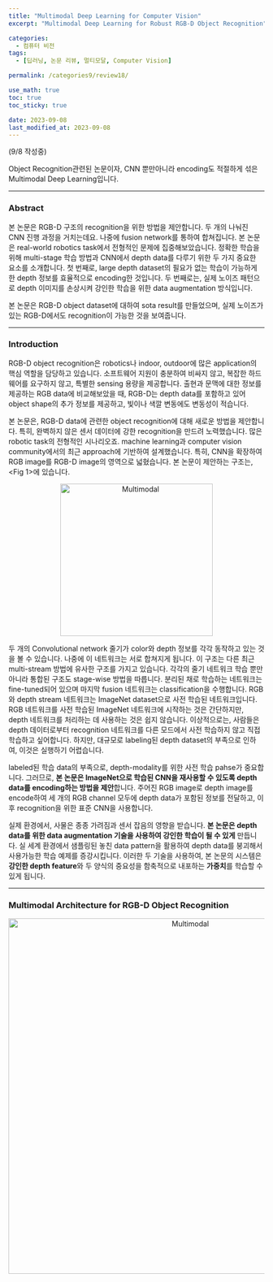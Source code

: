 ```yaml
---
title: "Multimodal Deep Learning for Computer Vision"
excerpt: "Multimodal Deep Learning for Robust RGB-D Object Recognition"

categories:
  - 컴퓨터 비전
tags:
  - [딥러닝, 논문 리뷰, 멀티모달, Computer Vision]

permalink: /categories9/review18/

use_math: true
toc: true
toc_sticky: true

date: 2023-09-08
last_modified_at: 2023-09-08
---
```


(9/8 작성중)

Object Recognition관련된 논문이자, CNN 뿐만아니라 encoding도 적절하게 섞은 Multimodal Deep Learning입니다. 

---

### Abstract

본 논문은 RGB-D 구조의 recognition을 위한 방법을 제안합니다. 두 개의 나눠진 CNN 진행 과정을 거치는데요. 나중에 fusion network를 통하여 합쳐집니다. 본 논문은 real-world robotics task에서 전형적인 문제에 집중해보았습니다. 정확한 학습을 위해 multi-stage 학습 방법과 CNN에서 depth data를 다루기 위한 두 가지 중요한 요소를 소개합니다. 첫 번째로, large depth dataset의 필요가 없는 학습이 가능하게 한 depth 정보를 효율적으로 encoding한 것입니다. 두 번째로는, 실제 노이즈 패턴으로 depth 이미지를 손상시켜 강인한 학습을 위한 data augmentation 방식입니다. 

본 논문은 RGB-D object dataset에 대하여 sota result를 만들었으며, 실제 노이즈가 있는 RGB-D에서도 recognition이 가능한 것을 보여줍니다. 

---

### Introduction

RGB-D object recognition은 robotics나 indoor, outdoor에 많은 application의 핵심 역할을 담당하고 있습니다. 소프트웨어 지원이 충분하여 비싸지 않고, 복잡한 하드웨어를 요구하지 않고, 특별한 sensing 용량을 제공합니다. 출현과 문맥에 대한 정보를 제공하는 RGB data에 비교해보았을 때, RGB-D는 depth data를 포함하고 있어 object shape의 추가 정보를 제공하고, 빛이나 색깔 변동에도 변동성이 적습니다. 

본 논문은, RGB-D data에 관련한 object recognition에 대해 새로운 방법을 제안합니다. 특히, 완벽하지 않은 센서 데이터에 강한 recognition을 만드려 노력했습니다. 많은 robotic task의 전형적인 시나리오죠. machine learning과 computer vision community에서의 최근 approach에 기반하여 설계했습니다. 특히, CNN을 확장하여 RGB image를 RGB-D image의 영역으로 넓혔습니다. 본 논문이 제안하는 구조는, <Fig 1>에 있습니다. 

<p align="center"><img src="../../assets/images/091101.png" width="300px" height="300px" title="Multimodal" alt="Multimodal" ><img></p>

두 개의 Convolutional network 줄기가 color와 depth 정보를 각각 동작하고 있는 것을 볼 수 있습니다. 나중에 이 네트워크는 서로 합쳐지게 됩니다. 이 구조는 다른 최근 multi-stream 방법에 유사한 구조를 가지고 있습니다. 각각의 줄기 네트워크 학습 뿐만 아니라 통합된 구조도 stage-wise 방법을 따릅니다. 분리된 채로 학습하는 네트워크는 fine-tuned되어 있으며 마지막 fusion 네트워크는 classification을 수행합니다. RGB와 depth stream 네트워크는 ImageNet dataset으로 사전 학습된 네트워크입니다. RGB 네트워크를 사전 학습된 ImageNet 네트워크에 시작하는 것은 간단하지만, depth 네트워크를 처리하는 데 사용하는 것은 쉽지 않습니다. 이상적으로는, 사람들은 depth 데이터로부터 recognition 네트워크를 다른 모드에서 사전 학습하지 않고 직접 학습하고 싶어합니다. 하지만, 대규모로 labeling된 depth dataset의 부족으로 인하여, 이것은 실행하기 어렵습니다. 

labeled된 학습 data의 부족으로, depth-modality를 위한 사전 학습 pahse가 중요합니다. 그러므로, **본 논문은 ImageNet으로 학습된 CNN을 재사용할 수 있도록 depth data를 encoding하는 방법을 제안**합니다. 주어진 RGB image로 depth image를 encode하여 세 개의 RGB channel 모두에 depth data가 포함된 정보를 전달하고, 이후 recognition을 위한 표준 CNN을 사용합니다. 

실제 환경에서, 사물은 종종 가려짐과 센서 잡음의 영향을 받습니다. **본 논문은 depth data를 위한 data augmentation 기술을 사용하여 강인한 학습이 될 수 있게** 만듭니다. 실 세계 환경에서 샘플링된 놓친 data pattern을 활용하여 depth data를 붕괴해서 사용가능한 학습 예제를 증강시킵니다. 이러한 두 기술을 사용하여, 본 논문의 시스템은 **강인한 depth feature**와 두 양식의 중요성을 함축적으로 내포하는 **가중치**를 학습할 수 있게 됩니다. 

---

### Multimodal Architecture for RGB-D Object Recognition

<p align="center"><img src="../../assets/images/091102.png" width="700px" height="700px" title="Multimodal" alt="Multimodal" ><img></p>